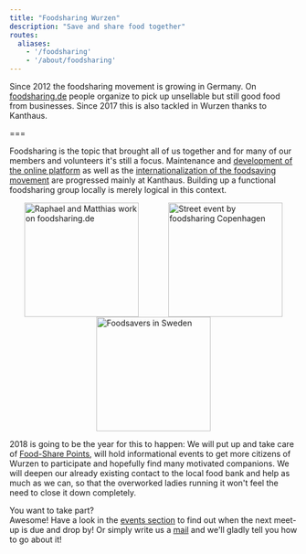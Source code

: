 ```yaml
---
title: "Foodsharing Wurzen"
description: "Save and share food together"
routes:
  aliases:
    - '/foodsharing'
    - '/about/foodsharing'
---
```


Since 2012 the foodsharing movement is growing in Germany. On [foodsharing.de](https://foodsharing.de) people organize to pick up unsellable but still good food from businesses. Since 2017 this is also tackled in Wurzen thanks to Kanthaus.

===

Foodsharing is the topic that brought all of us together and for many of our members and volunteers it's still a focus. Maintenance and [development of the online platform](https://devblog.foodsharing.de/index.en.html) as well as the [internationalization of the foodsaving movement](https://foodsaving.world) are progressed mainly at Kanthaus. Building up a functional foodsharing group locally is merely logical in this context.

<div style="display: flex; flex-wrap: wrap; justify-content: space-around;">
<img src="/pics/RaMaWork.jpg" alt="Raphael and Matthias work on foodsharing.de" width="200" />
<img src="/pics/fsCopSquare.jpg" alt="Street event by foodsharing Copenhagen" width="200" />
<img src="/pics/solikylCart.jpg" alt="Foodsavers in Sweden" width="200" />
</div>

2018 is going to be the year for this to happen: We will put up and take care of [Food-Share Points](https://yunity.atlassian.net/wiki/spaces/FSINT/pages/43909145/Food-Share+Point+Mini+Manual), will hold informational events to get more citizens of Wurzen to participate and hopefully find many motivated companions. We will deepen our already existing contact to the local food bank and help as much as we can, so that the overworked ladies running it won't feel the need to close it down completely.

You want to take part?  
Awesome! Have a look in the [events section](../events) to find out when the next meet-up is due and drop by! Or simply write us a [mail](mailto:hello@kanthaus.online) and we'll gladly tell you how to go about it!
